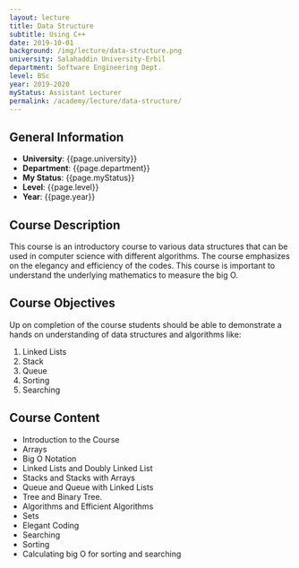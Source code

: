 ```yaml
---
layout: lecture
title: Data Structure
subtitle: Using C++
date: 2019-10-01
background: /img/lecture/data-structure.png
university: Salahaddin University-Erbil
department: Software Engineering Dept.
level: BSc
year: 2019-2020
myStatus: Assistant Lecturer
permalink: /academy/lecture/data-structure/
---
```


## General Information

- **University**: {{page.university}}
- **Department**: {{page.department}}
- **My Status**: {{page.myStatus}}
- **Level**: {{page.level}}
- **Year**: {{page.year}}

## Course Description

This course is an introductory course to various data structures that can be used in computer science with different algorithms. The course emphasizes on the elegancy and efficiency of the codes. This course is important to understand the underlying mathematics to measure the big O.

## Course Objectives

Up on completion of the course students should be able to demonstrate a hands on understanding of data structures and algorithms like:

1. Linked Lists
1. Stack
1. Queue
1. Sorting
1. Searching

## Course Content

- Introduction to the Course
- Arrays
- Big O Notation
- Linked Lists and Doubly Linked List
- Stacks and Stacks with Arrays
- Queue and Queue with Linked Lists
- Tree and Binary Tree.
- Algorithms and Efficient Algorithms
- Sets
- Elegant Coding
- Searching
- Sorting
- Calculating big O for sorting and searching
